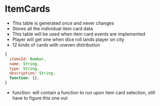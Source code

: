 # ItemCards
  - This table is generated once and never changes
  - Stores all the individual item card data
  - This table will be used when item card events are implemented
  - Player will get one when dice roll lands player on city
  - 12 kinds of cards with uneven distribution

  ```javascript
  {
    itemsId: Number,
    name: String,
    type: String,
    description: String,
    function: {},
  }
  ```
  - function: will contain a function to run upon item card selection, still have to figure this one out 
  